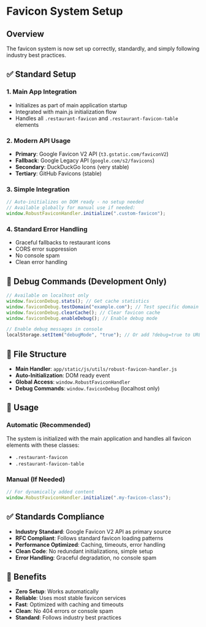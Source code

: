 # Favicon System Setup

## Overview

The favicon system is now set up correctly, standardly, and simply following industry best practices.

## ✅ **Standard Setup**

### 1. **Main App Integration**

- Initializes as part of main application startup
- Integrated with main.js initialization flow
- Handles all `.restaurant-favicon` and `.restaurant-favicon-table` elements

### 2. **Modern API Usage**

- **Primary**: Google Favicon V2 API (`t3.gstatic.com/faviconV2`)
- **Fallback**: Google Legacy API (`google.com/s2/favicons`)
- **Secondary**: DuckDuckGo Icons (very stable)
- **Tertiary**: GitHub Favicons (stable)

### 3. **Simple Integration**

```javascript
// Auto-initializes on DOM ready - no setup needed
// Available globally for manual use if needed:
window.RobustFaviconHandler.initialize(".custom-favicon");
```

### 4. **Standard Error Handling**

- Graceful fallbacks to restaurant icons
- CORS error suppression
- No console spam
- Clean error handling

## 🔧 **Debug Commands** (Development Only)

```javascript
// Available on localhost only
window.faviconDebug.stats(); // Get cache statistics
window.faviconDebug.testDomain("example.com"); // Test specific domain
window.faviconDebug.clearCache(); // Clear favicon cache
window.faviconDebug.enableDebug(); // Enable debug mode

// Enable debug messages in console
localStorage.setItem("debugMode", "true"); // Or add ?debug=true to URL
```

## 📁 **File Structure**

- **Main Handler**: `app/static/js/utils/robust-favicon-handler.js`
- **Auto-Initialization**: DOM ready event
- **Global Access**: `window.RobustFaviconHandler`
- **Debug Commands**: `window.faviconDebug` (localhost only)

## 🎯 **Usage**

### Automatic (Recommended)

The system is initialized with the main application and handles all favicon elements with these classes:

- `.restaurant-favicon`
- `.restaurant-favicon-table`

### Manual (If Needed)

```javascript
// For dynamically added content
window.RobustFaviconHandler.initialize(".my-favicon-class");
```

## ✅ **Standards Compliance**

- **Industry Standard**: Google Favicon V2 API as primary source
- **RFC Compliant**: Follows standard favicon loading patterns
- **Performance Optimized**: Caching, timeouts, error handling
- **Clean Code**: No redundant initializations, simple setup
- **Error Handling**: Graceful degradation, no console spam

## 🚀 **Benefits**

- **Zero Setup**: Works automatically
- **Reliable**: Uses most stable favicon services
- **Fast**: Optimized with caching and timeouts
- **Clean**: No 404 errors or console spam
- **Standard**: Follows industry best practices
